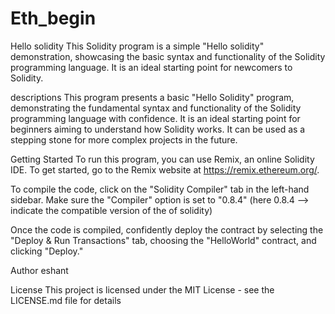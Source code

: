 # Eth_begin
Hello solidity
This Solidity program is a simple "Hello solidity" demonstration, showcasing the basic syntax and functionality of the Solidity programming language. It is an ideal starting point for newcomers to Solidity.

descriptions
This program presents a basic "Hello Solidity" program, demonstrating the fundamental syntax and functionality of the Solidity programming language with confidence. It is an ideal starting point for beginners aiming to understand how Solidity works. It can be used as a stepping stone for more complex projects in the future.

Getting Started
To run this program, you can use Remix, an online Solidity IDE. To get started, go to the Remix website at https://remix.ethereum.org/.

To compile the code, click on the "Solidity Compiler" tab in the left-hand sidebar. Make sure the "Compiler" option is set to "0.8.4" (here 0.8.4 --> indicate the compatible version of the of solidity)

Once the code is compiled, confidently deploy the contract by selecting the "Deploy & Run Transactions" tab, choosing the "HelloWorld" contract, and clicking "Deploy."

Author
eshant

License
This project is licensed under the MIT License - see the LICENSE.md file for details
